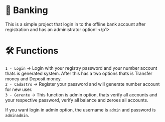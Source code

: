# 🏧 Banking
<p1 align= center> This is a simple project that login in to the offline bank account after registration and has an administrator option! <\p1>

# 🛠 Functions

`1 - Login` -> Login with your registry password and your number account thats is generated system. After this has a two options thats is Transfer money and Deposit money. </br>
`2 - Cadastro` -> Register your password and will generate number account for new user.</br>
`3 - Gerente` -> This function is admin option, thats verify all accounts and your respective password, verify all balance and zeroes all accounts.</br>


If you want login in admin option, the username is `admin` and password is `adminadmin`.
